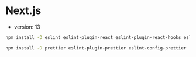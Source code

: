 # Next.js

- version: 13

```sh
npm install -D eslint eslint-plugin-react eslint-plugin-react-hooks eslint-plugin-jsx-a11y
```

```sh
npm install -D prettier eslint-plugin-prettier eslint-config-prettier
```

